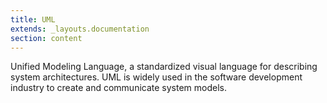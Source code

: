 ```yaml
---
title: UML
extends: _layouts.documentation
section: content
---
```


Unified Modeling Language, a standardized visual language for describing system architectures. UML is widely used in the software development industry to create and communicate system models.
